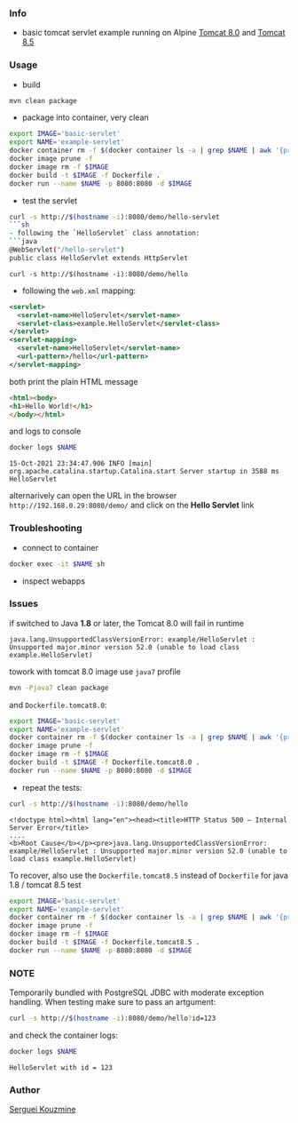 ### Info

 * basic tomcat servlet example running on Alpine [Tomcat 8.0](https://hub.docker.com/layers/tomcat/library/tomcat/8.0-alpine/images/sha256-65e0ad209ec9ef5ab03fa7bff6f6e1374ce3d7cd7baad00e72162ede7505feb8?context=explore) and [Tomcat 8.5](https://hub.docker.com/layers/tomcat/library/tomcat/8.5-alpine/images/sha256-8b8b1eb786b54145731e1cd36e1de208d10defdbb0b707617c3e7ddb9d6d99c8?context=explore)

### Usage
*  build
```sh
mvn clean package
```
* package into container, very clean
```sh
export IMAGE='basic-servlet'
export NAME='example-servlet'
docker container rm -f $(docker container ls -a | grep $NAME | awk '{print $1}')
docker image prune -f
docker image rm -f $IMAGE
docker build -t $IMAGE -f Dockerfile .
docker run --name $NAME -p 8080:8080 -d $IMAGE
```

* test the servlet

```sh
curl -s http://$(hostname -i):8080/demo/hello-servlet
```sh
- following the `HelloServlet` class annotation:
```java
@WebServlet("/hello-servlet")
public class HelloServlet extends HttpServlet 
```

```
curl -s http://$(hostname -i):8080/demo/hello
```
- following the `web.xml` mapping:
```xml
<servlet>
  <servlet-name>HelloServlet</servlet-name>
  <servlet-class>example.HelloServlet</servlet-class>
</servlet>
<servlet-mapping>
  <servlet-name>HelloServlet</servlet-name>
  <url-pattern>/hello</url-pattern>
</servlet-mapping>
```
both print the plain HTML message
```html
<html><body>
<h1>Hello World!</h1>
</body></html>
```

and logs to console
```sh
docker logs $NAME
```
```text
15-Oct-2021 23:34:47.906 INFO [main] org.apache.catalina.startup.Catalina.start Server startup in 3588 ms
HelloServlet
```
alternarively can open the URL in the browser `http://192.168.0.29:8080/demo/` and click on the __Hello Servlet__ link


### Troubleshooting
* connect to container
```sh
docker exec -it $NAME sh
```
* inspect webapps

### Issues


if switched to Java __1.8__ or later, the Tomcat 8.0 will fail in runtime
```
java.lang.UnsupportedClassVersionError: example/HelloServlet : Unsupported major.minor version 52.0 (unable to load class example.HelloServlet)
```
towork with tomcat 8.0 image use `java7` profile
```sh
mvn -Pjava7 clean package
```
and `Dockerfile.tomcat8.0`:
```sh
export IMAGE='basic-servlet'
export NAME='example-servlet'
docker container rm -f $(docker container ls -a | grep $NAME | awk '{print $1}')
docker image prune -f
docker image rm -f $IMAGE
docker build -t $IMAGE -f Dockerfile.tomcat8.0 .
docker run --name $NAME -p 8080:8080 -d $IMAGE
```

* repeat the tests:


```sh
curl -s http://$(hostname -i):8080/demo/hello
```

```text
<!doctype html><html lang="en"><head><title>HTTP Status 500 – Internal Server Error</title>
....
<b>Root Cause</b></p><pre>java.lang.UnsupportedClassVersionError: example/HelloServlet : Unsupported major.minor version 52.0 (unable to load class example.HelloServlet)
```
To recover,
also use the `Dockerfile.tomcat8.5` instead of `Dockerfile` for java 1.8 / tomcat 8.5 test


```sh
export IMAGE='basic-servlet'
export NAME='example-servlet'
docker container rm -f $(docker container ls -a | grep $NAME | awk '{print $1}')
docker image prune -f
docker image rm -f $IMAGE
docker build -t $IMAGE -f Dockerfile.tomcat8.5 .
docker run --name $NAME -p 8080:8080 -d $IMAGE
```
### NOTE

Temporarily bundled with PostgreSQL JDBC with moderate exception handling. When testing make sure to pass an artgument:
```sh
curl -s http://$(hostname -i):8080/demo/hello?id=123

```
and check the container logs:
```sh
docker logs $NAME
```
```text
HelloServlet with id = 123
```
### Author
[Serguei Kouzmine](kouzmine_serguei@yahoo.com)





